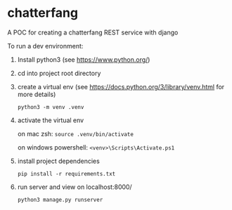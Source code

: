# chatterfang
A POC for creating a chatterfang REST service with django

To run a dev environment:
1. Install python3 (see https://www.python.org/)
2. cd into project root directory
3. create a virtual env (see https://docs.python.org/3/library/venv.html for more details)

    `python3 -m venv .venv`
4. activate the virtual env

    on mac zsh: `source .venv/bin/activate`

    on windows powershell: `<venv>\Scripts\Activate.ps1`
5. install project dependencies

    `pip install -r requirements.txt`

6. run server and view on localhost:8000/

    `python3 manage.py runserver`